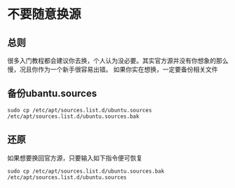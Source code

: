 # 不要随意换源
## 总则
很多入门教程都会建议你去换，个人认为没必要。其实官方源并没有你想象的那么慢，况且你作为一个新手很容易出错。
如果你实在想换，一定要备份相关文件
## 备份ubantu.sources
```
sudo cp /etc/apt/sources.list.d/ubuntu.sources /etc/apt/sources.list.d/ubuntu.sources.bak
```
## 还原
如果想要换回官方源，只要输入如下指令便可恢复
```
sudo cp /etc/apt/sources.list.d/ubuntu.sources.bak /etc/apt/sources.list.d/ubuntu.sources
```